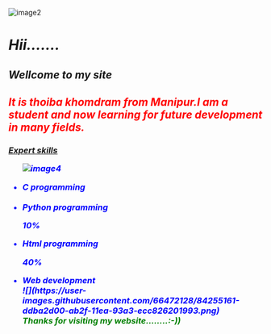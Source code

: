 ![image2](https://user-images.githubusercontent.com/66472128/84246901-e22d1880-ab24-11ea-9b92-894ed066b684.png)
<html>
 <body>
 <i>  <h1>Hii…….</h1><h2>Wellcome to my site</h2>
  
  
  
  
  
  
<font color="red"><h2>It is thoiba khomdram from Manipur.I am a student and now  learning for future development in many fields.</h2>
</font><b><h3><u>Expert skills<br></u>
 <ul type="disc">
<font color="blue">

![image4](https://user-images.githubusercontent.com/66472128/84256175-32aa7300-ab31-11ea-859c-a7b3b3281e6e.png)
 <li>C  programming <br>
  <br>
 
<li>Python programming<br>



 10%
 <br>
<li>Html programming<br>

 40%
 <br>
<li>Web development<br>
 ![](https://user-images.githubusercontent.com/66472128/84255161-ddba2d00-ab2f-11ea-93a3-ecc826201993.png)



 
 <br>
<font color="green"><i>Thanks for visiting my website……..:-))</i></font>

